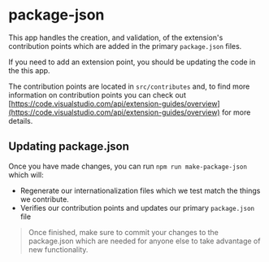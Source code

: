 # package-json

This app handles the creation, and validation, of the extension's contribution points which are added in the primary `package.json` files.

If you need to add an extension point, you should be updating the code in the this app.

The contribution points are located in `src/contributes` and, to find more information on contribution points you can check out [https://code.visualstudio.com/api/extension-guides/overview](https://code.visualstudio.com/api/extension-guides/overview) for more details.

## Updating package.json

Once you have made changes, you can run `npm run make-package-json` which will:

- Regenerate our internationalization files which we test match the things we contribute.
- Verifies our contribution points and updates our primary `package.json` file

> Once finished, make sure to commit your changes to the package.json which are needed for anyone else to take advantage of new functionality.
